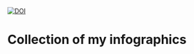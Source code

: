 [![DOI](https://zenodo.org/badge/447081504.svg)](https://zenodo.org/badge/latestdoi/447081504)


# Collection of my infographics
